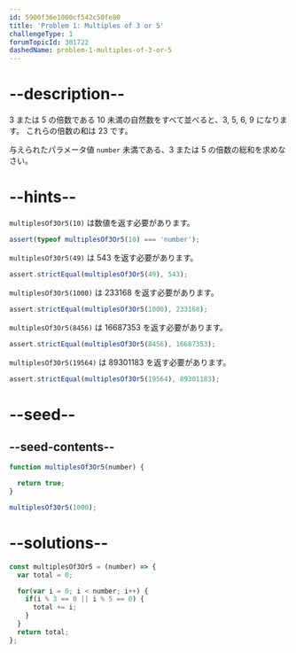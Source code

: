 ```yaml
---
id: 5900f36e1000cf542c50fe80
title: 'Problem 1: Multiples of 3 or 5'
challengeType: 1
forumTopicId: 301722
dashedName: problem-1-multiples-of-3-or-5
---
```


# --description--

3 または 5 の倍数である 10 未満の自然数をすべて並べると、3, 5, 6, 9 になります。 これらの倍数の和は 23 です。

与えられたパラメータ値 `number` 未満である、3 または 5 の倍数の総和を求めなさい。

# --hints--

`multiplesOf3Or5(10)` は数値を返す必要があります。

```js
assert(typeof multiplesOf3Or5(10) === 'number');
```

`multiplesOf3Or5(49)` は 543 を返す必要があります。

```js
assert.strictEqual(multiplesOf3Or5(49), 543);
```

`multiplesOf3Or5(1000)` は 233168 を返す必要があります。

```js
assert.strictEqual(multiplesOf3Or5(1000), 233168);
```

`multiplesOf3Or5(8456)` は 16687353 を返す必要があります。

```js
assert.strictEqual(multiplesOf3Or5(8456), 16687353);
```

`multiplesOf3Or5(19564)` は 89301183 を返す必要があります。

```js
assert.strictEqual(multiplesOf3Or5(19564), 89301183);
```

# --seed--

## --seed-contents--

```js
function multiplesOf3Or5(number) {

  return true;
}

multiplesOf3Or5(1000);
```

# --solutions--

```js
const multiplesOf3Or5 = (number) => {
  var total = 0;

  for(var i = 0; i < number; i++) {
    if(i % 3 == 0 || i % 5 == 0) {
      total += i;
    }
  }
  return total;
};
```
